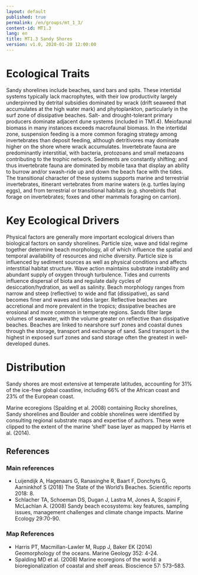 ```yaml
---
layout: default
published: true
permalink: /en/groups/mt_1_3/
content-id: MT1.3
lang: en
title: MT1.3 Sandy Shores
version: v1.0, 2020-01-20 12:00:00
---
```

# Ecological Traits

Sandy shorelines include beaches, sand bars and spits. These intertidal systems typically lack macrophytes, with their low productivity largely underpinned by detrital subsidies dominated by wrack (drift seaweed that accumulates at the high water mark) and phytoplankton, particularly in the surf zone of dissipative beaches. Salt- and drought-tolerant primary producers dominate adjacent dune systems (included in TM1.4). Meiofaunal biomass in many instances exceeds macrofaunal biomass. In the intertidal zone, suspension feeding is a more common foraging strategy among invertebrates than deposit feeding, although detritivores may dominate higher on the shore where wrack accumulates. Invertebrate fauna are predominantly interstitial, with bacteria, protozoans and small metazoans contributing to the trophic network. Sediments are constantly shifting; and thus invertebrate fauna are dominated by mobile taxa that display an ability to burrow and/or swash-ride up and down the beach face with the tides. The transitional character of these systems supports marine and terrestrial invertebrates, itinerant vertebrates from marine waters (e.g. turtles laying eggs), and from terrestrial or transitional habitats (e.g. shorebirds that forage on invertebrates; foxes and other mammals foraging on carrion).

# Key Ecological Drivers

Physical factors are generally more important ecological drivers than biological factors on sandy shorelines. Particle size, wave and tidal regime together determine beach morphology, all of which influence the spatial and temporal availability of resources and niche diversity. Particle size is influenced by sediment sources as well as physical conditions and affects interstitial habitat structure. Wave action maintains substrate instability and abundant supply of oxygen through turbulence. Tides and currents influence dispersal of biota and regulate daily cycles of desiccation/hydration, as well as salinity.  Beach morphology ranges from narrow and steep (reflective) to wide and flat (dissipative), as sand becomes finer and waves and tides larger. Reflective beaches are accretional and more prevalent in the tropics; dissipative beaches are erosional and more common in temperate regions. Sands filter large volumes of seawater, with the volume greater on reflective than dissipative beaches. Beaches are linked to nearshore surf zones and coastal dunes through the storage, transport and exchange of sand. Sand transport is the highest in exposed surf zones and sand storage often the greatest in well-developed dunes.

# Distribution

Sandy shores are most extensive at temperate latitudes, accounting for 31% of the ice-free global coastline, including 66% of the African coast and 23% of the European coast.

Marine ecoregions (Spalding et al. 2008) containing Rocky shorelines, Sandy shorelines and Boulder and cobble shorelines were identified by consulting regional substrate maps and expertise of authors. These were clipped to the extent of the marine ‘shelf’ base layer as mapped by Harris et al. (2014).

## References
### Main references
* Luijendijk A, Hagenaars G, Ranasinghe R, Baart F, Donchyts G, Aarninkhof S (2018) The State of the World’s Beaches. Scientific reports 2018: 8.
* Schlacher TA, Schoeman DS, Dugan J, Lastra M, Jones A, Scapini F, McLachlan A. (2008) Sandy beach ecosystems: key features, sampling issues, management challenges and climate change impacts. Marine Ecology 29:70-90.
### Map References
* Harris PT, Macmillan-Lawler M, Rupp J, Baker EK (2014) Geomorphology of the oceans. Marine Geology 352: 4-24.
* Spalding MD et al. (2008) Marine ecoregions of the world: a bioregionalization of coastal and shelf areas. Bioscience 57: 573–583.
